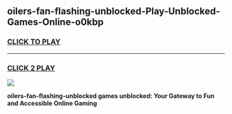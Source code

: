
## oilers-fan-flashing-unblocked-Play-Unblocked-Games-Online-o0kbp
<h3>
<a href="https://premium76.site?title=oilers-fan-flashing-unblocked&ref=25A">CLICK TO PLAY</a></h3>
<hr>

<h3>
<a href="https://premium76.site?title=oilers-fan-flashing-unblocked&ref=25A">CLICK 2 PLAY</a>
  
</h3>

<a href="https://premium76.site?title=oilers-fan-flashing-unblocked&ref=25A"><img src="https://clearcache.store/games.png"></a>


**oilers-fan-flashing-unblocked games unblocked: Your Gateway to Fun and Accessible Online Gaming**
